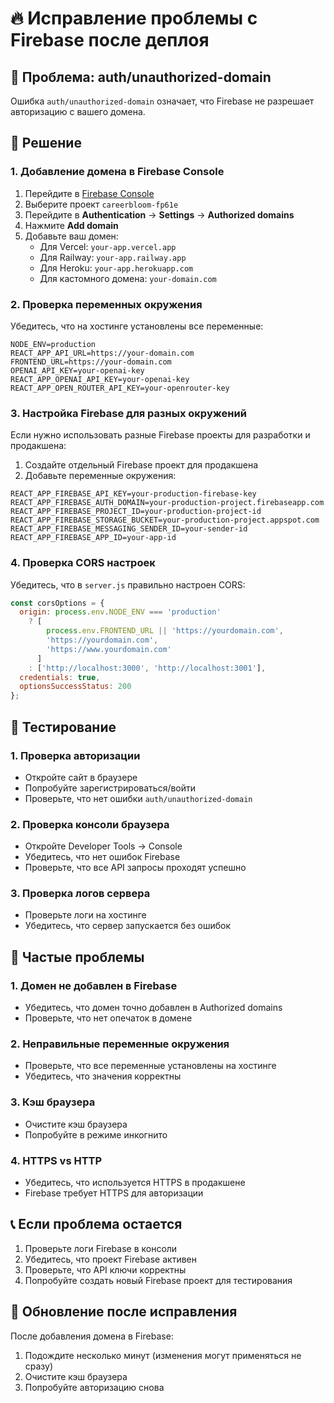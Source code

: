 # 🔥 Исправление проблемы с Firebase после деплоя

## 🚨 Проблема: auth/unauthorized-domain

Ошибка `auth/unauthorized-domain` означает, что Firebase не разрешает авторизацию с вашего домена.

## 🔧 Решение

### 1. **Добавление домена в Firebase Console**

1. Перейдите в [Firebase Console](https://console.firebase.google.com/)
2. Выберите проект `careerbloom-fp61e`
3. Перейдите в **Authentication** → **Settings** → **Authorized domains**
4. Нажмите **Add domain**
5. Добавьте ваш домен:
   - Для Vercel: `your-app.vercel.app`
   - Для Railway: `your-app.railway.app`
   - Для Heroku: `your-app.herokuapp.com`
   - Для кастомного домена: `your-domain.com`

### 2. **Проверка переменных окружения**

Убедитесь, что на хостинге установлены все переменные:

```env
NODE_ENV=production
REACT_APP_API_URL=https://your-domain.com
FRONTEND_URL=https://your-domain.com
OPENAI_API_KEY=your-openai-key
REACT_APP_OPENAI_API_KEY=your-openai-key
REACT_APP_OPEN_ROUTER_API_KEY=your-openrouter-key
```

### 3. **Настройка Firebase для разных окружений**

Если нужно использовать разные Firebase проекты для разработки и продакшена:

1. Создайте отдельный Firebase проект для продакшена
2. Добавьте переменные окружения:

```env
REACT_APP_FIREBASE_API_KEY=your-production-firebase-key
REACT_APP_FIREBASE_AUTH_DOMAIN=your-production-project.firebaseapp.com
REACT_APP_FIREBASE_PROJECT_ID=your-production-project-id
REACT_APP_FIREBASE_STORAGE_BUCKET=your-production-project.appspot.com
REACT_APP_FIREBASE_MESSAGING_SENDER_ID=your-sender-id
REACT_APP_FIREBASE_APP_ID=your-app-id
```

### 4. **Проверка CORS настроек**

Убедитесь, что в `server.js` правильно настроен CORS:

```javascript
const corsOptions = {
  origin: process.env.NODE_ENV === 'production' 
    ? [
        process.env.FRONTEND_URL || 'https://yourdomain.com',
        'https://yourdomain.com',
        'https://www.yourdomain.com'
      ] 
    : ['http://localhost:3000', 'http://localhost:3001'],
  credentials: true,
  optionsSuccessStatus: 200
};
```

## 🧪 Тестирование

### 1. **Проверка авторизации**
- Откройте сайт в браузере
- Попробуйте зарегистрироваться/войти
- Проверьте, что нет ошибки `auth/unauthorized-domain`

### 2. **Проверка консоли браузера**
- Откройте Developer Tools → Console
- Убедитесь, что нет ошибок Firebase
- Проверьте, что все API запросы проходят успешно

### 3. **Проверка логов сервера**
- Проверьте логи на хостинге
- Убедитесь, что сервер запускается без ошибок

## 🚨 Частые проблемы

### 1. **Домен не добавлен в Firebase**
- Убедитесь, что домен точно добавлен в Authorized domains
- Проверьте, что нет опечаток в домене

### 2. **Неправильные переменные окружения**
- Проверьте, что все переменные установлены на хостинге
- Убедитесь, что значения корректны

### 3. **Кэш браузера**
- Очистите кэш браузера
- Попробуйте в режиме инкогнито

### 4. **HTTPS vs HTTP**
- Убедитесь, что используется HTTPS в продакшене
- Firebase требует HTTPS для авторизации

## 📞 Если проблема остается

1. Проверьте логи Firebase в консоли
2. Убедитесь, что проект Firebase активен
3. Проверьте, что API ключи корректны
4. Попробуйте создать новый Firebase проект для тестирования

## 🔄 Обновление после исправления

После добавления домена в Firebase:
1. Подождите несколько минут (изменения могут применяться не сразу)
2. Очистите кэш браузера
3. Попробуйте авторизацию снова
















